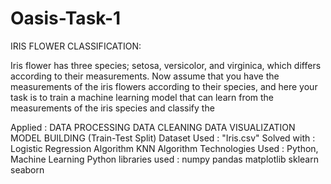 # Oasis-Task-1
IRIS FLOWER CLASSIFICATION:

Iris flower has three species; setosa, versicolor, and virginica, which differs according to their measurements. Now assume that you have the measurements of the iris flowers according to their species, and here your task is to train a machine learning model that can learn from the measurements of the iris species and classify the

Applied :
DATA PROCESSING
DATA CLEANING
DATA VISUALIZATION
MODEL BUILDING (Train-Test Split)
Dataset Used : "Iris.csv"
Solved with :
Logistic Regression Algorithm
KNN Algorithm
Technologies Used : Python, Machine Learning
Python libraries used :
numpy
pandas
matplotlib
sklearn
seaborn
